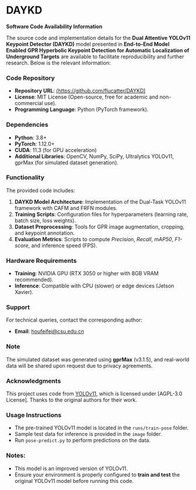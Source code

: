 # DAYKD

**Software Code Availability Information**  

The source code and implementation details for the **Dual Attentive YOLOv11 Keypoint Detector (DAYKD)** model presented in **End-to-End Model Enabled GPR Hyperbolic Keypoint Detection for Automatic Localization of Underground Targets** are available to facilitate reproducibility and further research. Below is the relevant information:  

### **Code Repository**  
- **Repository URL**: [(https://github.com/flucatter/DAYKD)]()  
- **License**: MIT License (Open-source, free for academic and non-commercial use).  
- **Programming Language**: Python (PyTorch framework).  

### **Dependencies**  
- **Python**: 3.8+  
- **PyTorch**: 1.12.0+  
- **CUDA**: 11.3 (for GPU acceleration)  
- **Additional Libraries**: OpenCV, NumPy, SciPy, Ultralytics YOLOv11, gprMax (for simulated dataset generation).  

### **Functionality**  
The provided code includes:  
1. **DAYKD Model Architecture**: Implementation of the Dual-Task YOLOv11 framework with CAFM and FRFN modules.  
2. **Training Scripts**: Configuration files for hyperparameters (learning rate, batch size, loss weights).  
3. **Dataset Preprocessing**: Tools for GPR image augmentation, cropping, and keypoint annotation.  
4. **Evaluation Metrics**: Scripts to compute *Precision*, *Recall*, *mAP50*, *F1-score*, and inference speed (FPS).  

### **Hardware Requirements**  
- **Training**: NVIDIA GPU (RTX 3050 or higher with 8GB VRAM recommended).  
- **Inference**: Compatible with CPU (slower) or edge devices (Jetson Xavier).  

### **Support**  
For technical queries, contact the corresponding author:  
- **Email**: [houfeifei@csu.edu.cn](mailto:houfeifei@csu.edu.cn)  

### **Note**  
The simulated dataset was generated using **gprMax** (v3.1.5), and real-world data will be shared upon request due to privacy agreements.  

### **Acknowledgments**
This project uses code from [YOLOv11](https://github.com/ultralytics/ultralytics), which is licensed under [AGPL-3.0 License]. Thanks to the original authors for their work.

### Usage Instructions
- The pre-trained YOLOv11 model is located in the `runs/train-pose` folder.  
- Sample test data for inference is provided in the `image` folder.  
- Run `pose-predict.py` to perform predictions on the data.  

### Notes:  
- This model is an improved version of YOLOv11.  
- Ensure your environment is properly configured to **train and test** the original YOLOv11 model before running this code.  
